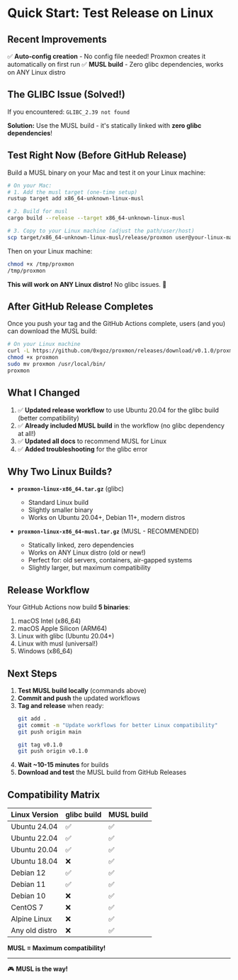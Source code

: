 # Quick Start: Test Release on Linux

## Recent Improvements

✅ **Auto-config creation** - No config file needed! Proxmon creates it automatically on first run
✅ **MUSL build** - Zero glibc dependencies, works on ANY Linux distro

## The GLIBC Issue (Solved!)

If you encountered: `GLIBC_2.39 not found`

**Solution:** Use the MUSL build - it's statically linked with **zero glibc dependencies**!

## Test Right Now (Before GitHub Release)

Build a MUSL binary on your Mac and test it on your Linux machine:

```bash
# On your Mac:
# 1. Add the musl target (one-time setup)
rustup target add x86_64-unknown-linux-musl

# 2. Build for musl
cargo build --release --target x86_64-unknown-linux-musl

# 3. Copy to your Linux machine (adjust the path/user/host)
scp target/x86_64-unknown-linux-musl/release/proxmon user@your-linux-machine:/tmp/
```

Then on your Linux machine:
```bash
chmod +x /tmp/proxmon
/tmp/proxmon
```

**This will work on ANY Linux distro!** No glibc issues. 🎉

## After GitHub Release Completes

Once you push your tag and the GitHub Actions complete, users (and you) can download the MUSL build:

```bash
# On your Linux machine
curl -L https://github.com/0xgoz/proxmon/releases/download/v0.1.0/proxmon-linux-x86_64-musl.tar.gz | tar xz
chmod +x proxmon
sudo mv proxmon /usr/local/bin/
proxmon
```

## What I Changed

1. ✅ **Updated release workflow** to use Ubuntu 20.04 for the glibc build (better compatibility)
2. ✅ **Already included MUSL build** in the workflow (no glibc dependency at all!)
3. ✅ **Updated all docs** to recommend MUSL for Linux
4. ✅ **Added troubleshooting** for the glibc error

## Why Two Linux Builds?

- **`proxmon-linux-x86_64.tar.gz`** (glibc)
  - Standard Linux build
  - Slightly smaller binary
  - Works on Ubuntu 20.04+, Debian 11+, modern distros

- **`proxmon-linux-x86_64-musl.tar.gz`** (MUSL - RECOMMENDED)
  - Statically linked, zero dependencies
  - Works on ANY Linux distro (old or new!)
  - Perfect for: old servers, containers, air-gapped systems
  - Slightly larger, but maximum compatibility

## Release Workflow

Your GitHub Actions now build **5 binaries**:
1. macOS Intel (x86_64)
2. macOS Apple Silicon (ARM64)
3. Linux with glibc (Ubuntu 20.04+)
4. Linux with musl (universal!)
5. Windows (x86_64)

## Next Steps

1. **Test MUSL build locally** (commands above)
2. **Commit and push** the updated workflows
3. **Tag and release** when ready:
   ```bash
   git add .
   git commit -m "Update workflows for better Linux compatibility"
   git push origin main

   git tag v0.1.0
   git push origin v0.1.0
   ```
4. **Wait ~10-15 minutes** for builds
5. **Download and test** the MUSL build from GitHub Releases

## Compatibility Matrix

| Linux Version | glibc build | MUSL build |
|--------------|-------------|------------|
| Ubuntu 24.04 | ✅ | ✅ |
| Ubuntu 22.04 | ✅ | ✅ |
| Ubuntu 20.04 | ✅ | ✅ |
| Ubuntu 18.04 | ❌ | ✅ |
| Debian 12 | ✅ | ✅ |
| Debian 11 | ✅ | ✅ |
| Debian 10 | ❌ | ✅ |
| CentOS 7 | ❌ | ✅ |
| Alpine Linux | ❌ | ✅ |
| Any old distro | ❌ | ✅ |

**MUSL = Maximum compatibility!**

---

🎮 **MUSL is the way!**

